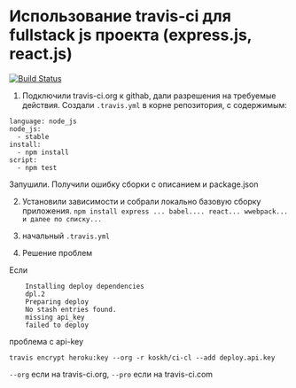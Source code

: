 # Использование travis-ci для fullstack js проекта (express.js, react.js)
[![Build Status](https://travis-ci.org/koskh/travis-ci.svg?branch=master)](https://travis-ci.org/koskh/ravis-ci)

1. Подключили travis-ci.org к githab, дали разрешения на требуемые  действия. 
Создали `.travis.yml` в корне репозитория, с содержимым:
```
language: node_js
node_js:
  - stable
install:
  - npm install
script:
  - npm test
```  
Запушили. Получили ошибку сборки с описанием и package.json

2. Установили зависимости и собрали локально базовую сборку приложения.
`npm install express ... babel.... react... wwebpack... и далее по списку...`

3. начальный `.travis.yml`

4. Решение проблем

Если 

```
    Installing deploy dependencies
    dpl.2
    Preparing deploy
    No stash entries found.
    missing api_key
    failed to deploy
```
проблема с  api-key

`travis encrypt heroku:key --org -r koskh/ci-cl --add deploy.api.key`

`--org` если на travis-ci.org, `--pro` если на travis-ci.com
